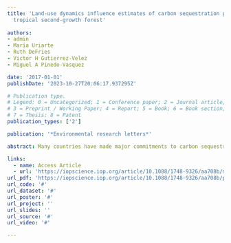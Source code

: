 ```yaml
---
title: 'Land-use dynamics influence estimates of carbon sequestration potential in
  tropical second-growth forest'
  
authors:
- admin
- Marı́a Uriarte
- Ruth DeFries
- Victor H Gutierrez-Velez
- Miguel A Pinedo-Vasquez

date: '2017-01-01'
publishDate: '2023-10-27T20:06:17.937295Z'

# Publication type.
# Legend: 0 = Uncategorized; 1 = Conference paper; 2 = Journal article;
# 3 = Preprint / Working Paper; 4 = Report; 5 = Book; 6 = Book section;
# 7 = Thesis; 8 = Patent
publication_types: ['2']

publication: '*Environmental research letters*'

abstract: Many countries have made major commitments to carbon sequestration through reforestation under the Paris Climate Agreement, and recent studies have illustrated the potential for large amounts of carbon sequestration in tropical second-growth forests. However, carbon gains in second-growth forests are threatened by non-permanence, ie release of carbon into the atmosphere from clearing or disturbance. The benefits of second-growth forests require long-term persistence on the landscape, but estimates of carbon potential rarely consider the spatio-temporal landscape dynamics of second-growth forests. In this study, we used remotely sensed imagery from a landscape in the Peruvian Amazon to examine patterns of second-growth forest regrowth and permanence over 28 years (1985–2013). By 2013, 44% of all forest cover in the study area was second growth and more than 50% of second-growth forest pixels were less than 5 years old. We modeled probabilities of forest regrowth and clearing as a function of landscape factors. The amount of neighboring forest and variables related to pixel position (ie distance to edge) were important for predicting both clearing and regrowth. Forest age was the strongest predictor of clearing probability and suggests a threshold response of clearing probability to age. Finally, we simulated future trajectories of carbon sequestration using the parameters from our models. We compared this with the amount of biomass that would accumulate under the assumption of second-growth permanence. Estimates differed by 900 000 tonnes, equivalent to over 80% of Peru's commitment to carbon sequestration through'community reforestation'under the Paris Agreement. Though the study area has more than 40 000 hectares of second-growth forest, only a small proportion is likely to accumulate significant carbon. Instead, cycles between forest and non-forest are common. Our results illustrate the importance of considering landscape dynamics when assessing the carbon sequestration potential of second-growth forests.

links:
  - name: Access Article
  - url: 'https://iopscience.iop.org/article/10.1088/1748-9326/aa708b/meta'
url_pdf: 'https://iopscience.iop.org/article/10.1088/1748-9326/aa708b/pdf'
url_code: '#'
url_dataset: '#'
url_poster: '#'
url_project: ''
url_slides: ''
url_source: '#'
url_video: '#'

---
```

